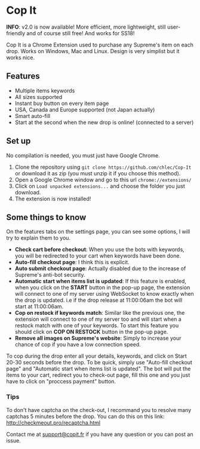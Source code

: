 # Cop It

__INFO__: v2.0 is now available! More efficient, more lightweight, still user-friendly and of course still free! And works for SS18!

Cop It is a Chrome Extension used to purchase any Supreme's item on each drop. Works on Windows, Mac and Linux.
Design is very simplist but it works nice.

## Features

- Multiple items keywords
- All sizes supported
- Instant buy button on every item page
- USA, Canada and Europe supported (not Japan actually)
- Smart auto-fill
- Start at the second when the new drop is online! (connected to a server)

## Set up

No compilation is needed, you must just have Google Chrome.

1. Clone the repository using `git clone https://github.com/chlec/Cop-It` or download it as zip (you must unzip it if you choose this method).
2. Open a Google Chrome window and go to this url `chrome://extensions/`
3. Click on `Load unpacked extensions...` and choose the folder you just download.
4. The extension is now installed!

## Some things to know

On the features tabs on the settings page, you can see some options, I will try to explain them to you.
- __Check cart before checkout__: When you use the bots with keywords, you will be redirected to your cart when keywords have been done.
- __Auto-fill checkout page__: I think this is explicit.
- __Auto submit checkout page__: Actually disabled due to the increase of Supreme's anti-bot security.
- __Automatic start when items list is updated__: If this feature is enabled, when you click on the __START__ button in the pop-up page, the extension will connect to one of my server using WebSocket to know exactly when the drop is updated. i.e if the drop release at 11:00:06am the bot will start at 11:00:06am.
- __Cop on restock if keywords match__: Similar like the previous one, the extension will connect to one of my server too and will start when a restock match with one of your keywords. To start this feature you should click on __COP ON RESTOCK__ button in the pop-up page.
- __Remove all images on Supreme's website__: Simply to increase your chance of cop if you have a low connection speed.

To cop during the drop enter all your details, keywords, and click on Start 20-30 seconds before the drop. To be quick, simply use "Auto-fill checkout page" and "Automatic start when items list is updated". The bot will put the items to your cart, redirect you to check-out page, fill this one and you just have to click on "proccess payment" button.

### Tips

To don't have captcha on the check-out, I recommand you to resolve many captchas 5 minutes before the drop. You can do this on this link: http://checkmeout.pro/recaptcha.html

Contact me at support@copit.fr if you have any question or you can post an issue.